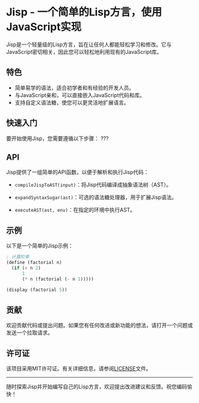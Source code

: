 # Jisp - 一个简单的Lisp方言，使用JavaScript实现

Jisp是一个轻量级的Lisp方言，旨在让任何人都能轻松学习和修改。它与JavaScript密切相关，因此您可以轻松地利用现有的JavaScript库。

## 特色

- 简单易学的语法，适合初学者和有经验的开发人员。
- 与JavaScript亲和，可以直接嵌入JavaScript代码和库。
- 支持自定义语法糖，使您可以更灵活地扩展语言。

## 快速入门

要开始使用Jisp，您需要遵循以下步骤：
???

## API

Jisp提供了一组简单的API函数，以便于解析和执行Jisp代码：

- `compileJispToAST(input)`：将Jisp代码编译成抽象语法树（AST）。

- `expandSyntaxSugar(ast)`：可选的语法糖处理器，用于扩展Jisp语法。

- `executeAST(ast, env)`：在指定的环境中执行AST。

## 示例

以下是一个简单的Jisp示例：

```lisp
; 计算阶乘
(define (factorial n)
  (if (< n 2)
      1
      (* n (factorial (- n 1)))))
      
(display (factorial 5))
```

## 贡献

欢迎贡献代码或提出问题。如果您有任何改进或新功能的想法，请打开一个问题或发送一个拉取请求。

## 许可证

该项目采用MIT许可证。有关详细信息，请参阅[LICENSE](LICENSE)文件。

---

随时探索Jisp并开始编写自己的Lisp方言，欢迎提出改进建议和反馈。祝您编码愉快！